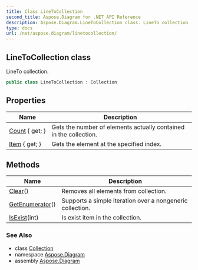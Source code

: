 ```yaml
---
title: Class LineToCollection
second_title: Aspose.Diagram for .NET API Reference
description: Aspose.Diagram.LineToCollection class. LineTo collection
type: docs
url: /net/aspose.diagram/linetocollection/
---
```

## LineToCollection class

LineTo collection.

```csharp
public class LineToCollection : Collection
```

## Properties

| Name | Description |
| --- | --- |
| [Count](../../aspose.diagram/collection/count/) { get; } | Gets the number of elements actually contained in the collection. |
| [Item](../../aspose.diagram/linetocollection/item/) { get; } | Gets the element at the specified index. |

## Methods

| Name | Description |
| --- | --- |
| [Clear](../../aspose.diagram/collection/clear/)() | Removes all elements from collection. |
| [GetEnumerator](../../aspose.diagram/collection/getenumerator/)() | Supports a simple iteration over a nongeneric collection. |
| [IsExist](../../aspose.diagram/collection/isexist/)(int) | Is exist item in the collection. |

### See Also

* class [Collection](../collection/)
* namespace [Aspose.Diagram](../../aspose.diagram/)
* assembly [Aspose.Diagram](../../)



